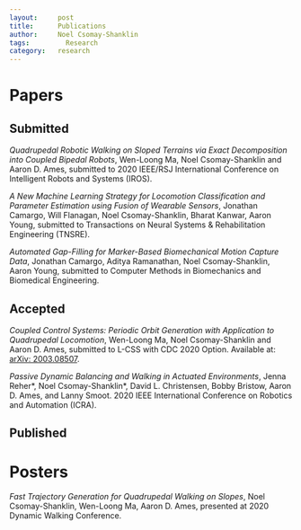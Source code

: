 ```yaml
---
layout:     post
title:      Publications
author:     Noel Csomay-Shanklin
tags: 		  Research
category:   research
---
```

# Papers 
## Submitted 
*Quadrupedal Robotic Walking on Sloped Terrains via Exact Decomposition into Coupled Bipedal Robots*, Wen-Loong Ma, Noel Csomay-Shanklin and Aaron D. Ames, submitted to 2020 IEEE/RSJ International Conference on Intelligent Robots and Systems (IROS).

*A New Machine Learning Strategy for Locomotion Classification and Parameter Estimation using Fusion of Wearable Sensors*, Jonathan Camargo, Will Flanagan, Noel Csomay-Shanklin, Bharat Kanwar, Aaron Young, submitted to  Transactions on Neural Systems & Rehabilitation Engineering (TNSRE).

*Automated Gap-Filling for Marker-Based Biomechanical Motion Capture Data*, Jonathan Camargo, Aditya Ramanathan, Noel Csomay-Shanklin, Aaron Young, submitted to Computer Methods in Biomechanics and Biomedical Engineering.

## Accepted
*Coupled Control Systems: Periodic Orbit Generation with Application to Quadrupedal Locomotion*, Wen-Loong Ma,  Noel Csomay-Shanklin and Aaron D. Ames, submitted to L-CSS with CDC 2020 Option. Available at: [arXiv: 2003.08507](https://arxiv.org/abs/2003.08507).

*Passive Dynamic Balancing and Walking in Actuated Environments*, Jenna Reher\*, Noel Csomay-Shanklin\*, David L. Christensen, Bobby Bristow, Aaron D. Ames, and Lanny Smoot. 2020 IEEE International Conference on Robotics and Automation (ICRA).

## Published
<script src="https://bibbase.org/show?bib=https%3A%2F%2Fapi.zotero.org%2Fusers%2F5612529%2Fcollections%2FDGS34TEY%2Fitems%3Fkey%3DaiprMlXOSKe71AbbxNPHHfe7%26format%3Dbibtex%26limit%3D100&jsonp=1"></script> 

# Posters
*Fast Trajectory Generation for Quadrupedal Walking on Slopes*, Noel Csomay-Shanklin, Wen-Loong Ma, Aaron D. Ames, presented at 2020 Dynamic Walking Conference.